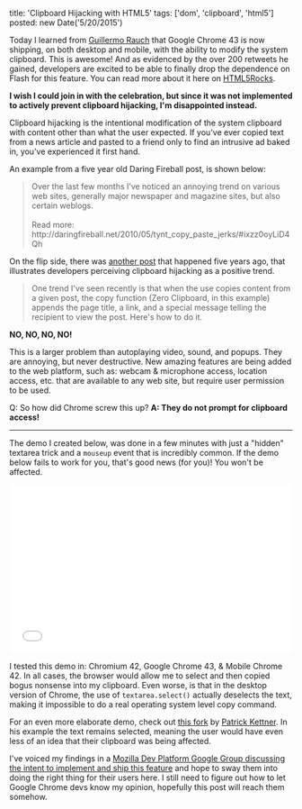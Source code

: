 title: 'Clipboard Hijacking with HTML5'
tags: ['dom', 'clipboard', 'html5']
posted: new Date('5/20/2015')

Today I learned from [Guillermo
Rauch](https://twitter.com/rauchg/status/601187683529039872) that Google Chrome
43 is now shipping, on both desktop and mobile, with the ability to modify the
system clipboard.  This is awesome! And as evidenced by the over 200 retweets
he gained, developers are excited to be able to finally drop the dependence on
Flash for this feature.  You can read more about it here on
[HTML5Rocks](http://updates.html5rocks.com/2015/04/cut-and-copy-commands).

**I wish I could join in with the celebration, but since it was not implemented
to actively prevent clipboard hijacking, I'm disappointed instead.**

Clipboard hijacking is the intentional modification of the system clipboard
with content other than what the user expected.  If you've ever copied text
from a news article and pasted to a friend only to find an intrusive ad baked
in, you've experienced it first hand.

An example from a five year old Daring Fireball post, is shown below:

<blockquote>
Over the last few months I’ve noticed an annoying trend on various web sites, generally major newspaper and magazine sites, but also certain weblogs.
<br>
<br>
Read more: http://daringfireball.net/2010/05/tynt_copy_paste_jerks/#ixzz0oyLiD4Qh
</blockquote>

On the flip side, there was [another
post](http://davidwalsh.name/javascript-clipboard) that happened five years
ago, that illustrates developers perceiving clipboard hijacking as a positive
trend.

<blockquote>
One trend I've seen recently is that when the use copies content
from a given post, the copy function (Zero Clipboard, in this example) appends
the page title, a link, and a special message telling the recipient to view the
post.  Here's how to do it.
</blockquote>

**NO, NO, NO, NO!**

This is a larger problem than autoplaying video, sound, and popups. They are
annoying, but never destructive.  New amazing features are being added to the
web platform, such as: webcam & microphone access, location access, etc. that
are available to any web site, but require user permission to be used.

Q: So how did Chrome screw this up?  **A: They do not prompt for clipboard access!**

******

The demo I created below, was done in a few minutes with just a "hidden"
textarea trick and a `mouseup` event that is incredibly common.  If the demo
below fails to work for you, that's good news (for you)!  You won't be affected.

<iframe width="100%" height="300px" src="//jsfiddle.net/azgugmjb/7/embedded/result" allowfullscreen="allowfullscreen" frameborder="0"></iframe>

I tested this demo in: Chromium 42, Google Chrome 43, & Mobile Chrome 42.  In
all cases, the browser would allow me to select and then copied bogus nonsense
into my clipboard.  Even worse, is that in the desktop version of Chrome, the
use of `textarea.select()` actually deselects the text, making it impossible to
do a real operating system level copy command.

For an even more elaborate demo, check out [this
fork](http://jsfiddle.net/wxp7b818/) by [Patrick
Kettner](https://twitter.com/patrickkettner/status/601242248790016000).  In his
example the text remains selected, meaning the user would have even less of an
idea that their clipboard was being affected.

I've voiced my findings in a [Mozilla Dev Platform Google Group discussing the
intent to implement and ship this
feature](https://groups.google.com/d/msg/mozilla.dev.platform/oWhmLMvGAD0/fzKve_WNhfYJ)
and hope to sway them into doing the right thing for their users here.  I still
need to figure out how to let Google Chrome devs know my opinion, hopefully
this post will reach them somehow.
